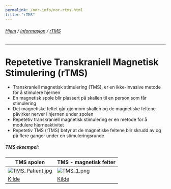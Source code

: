 ```yaml
---
permalink: /nor-info/nor-rtms.html
title: "rTMS"
---
```

###### [Hjem](https://uitpsypro.github.io/1/) / [Informasjon](https://uitpsypro.github.io/1/nor-info) / [rTMS](https://uitpsypro.github.io/1/nor-info/nor-rtms)
---
# Repetetive Transkraniell Magnetisk Stimulering (rTMS)

* Transkraniell magnetisk stimulering (TMS), er en ikke-invasive metode for å stimulere hjernen
* En magnetisk spole blir plassert på skallen til en person som får stimulering
* Det magnetiske feltet går gjennom skallen og de magnetiske feltene påvirker nerver i hjernen under spolen
* Repetetiv transkraniell magnetisk stimulering er en metode for å modulere hjerneaktivitet
* Repetetiv TMS (rTMS) betyr at de magnetiske feltene blir skrudd av og på flere ganger under en stimuleringsrunde

##### TMS eksempel:

| TMS spolen | TMS - magnetisk felter |
| --------------------------------------------------------- | --------------------------------------------------------- |
|  ![TMS_Patient.jpg](/2/pictures/TMS_patient.jpg) |  ![TMS_1.png](/2/pictures/TMS_1.png) |
| [Kilde](http://hcewiki.zcu.cz/hcewiki/index.php/File:TMS_patient.jpg) | [Kilde](http://hcewiki.zcu.cz/hcewiki/index.php/File:TMS_1.png) |
